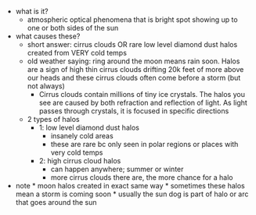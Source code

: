   * what is it?
    * atmospheric optical phenomena that is bright spot showing up to one or both sides of the sun
  * what causes these?
    * short answer: cirrus clouds OR rare low level diamond dust halos created from VERY cold temps
    * old weather saying: ring around the moon means rain soon. Halos are a sign of high thin cirrus clouds drifting 20k feet of more above our heads and these cirrus clouds often come before a storm (but not always)
      * Cirrus clouds contain millions of tiny ice crystals. The halos you see are caused by both refraction and reflection of light. As light passes through crystals, it is focused in specific directions
    * 2 types of halos
      * 1: low level diamond dust halos
        * insanely cold areas
        * these are rare bc only seen in polar regions or places with very cold temps
      * 2: high cirrus cloud halos
        * can happen anywhere; summer or winter
        * more cirrus clouds there are, the more chance for a halo
  *  note
    * moon halos created in exact same way
    * sometimes these halos mean a storm is coming soon
    * usually the sun dog is part of halo or arc that goes around the sun